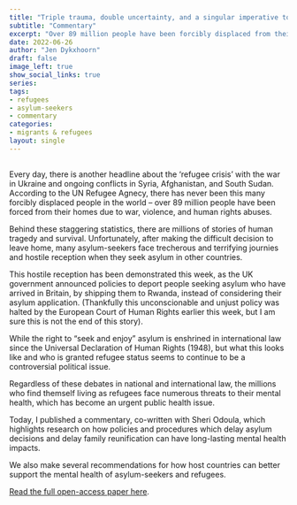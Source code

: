 ```yaml
---
title: "Triple trauma, double uncertainty, and a singular imperative to address the mental health crisis in asylum-seekers & refugees"
subtitle: "Commentary"
excerpt: "Over 89 million people have been forcibly displaced from their homes. We have an obligation to do better to ensure the health of asylum-seekers and refugees."
date: 2022-06-26
author: "Jen Dykxhoorn"
draft: false
image_left: true
show_social_links: true
series:
tags: 
- refugees
- asylum-seekers
- commentary
categories: 
- migrants & refugees
layout: single
---
```


##
Every day, there is another headline about the ‘refugee crisis’ with the war in Ukraine and ongoing conflicts in Syria, Afghanistan, and South Sudan. According to the UN Refugee Agnecy, there has never been this many forcibly displaced people in the world – over 89 million people have been forced from their homes due to war, violence, and human rights abuses.

Behind these staggering statistics, there are millions of stories of human tragedy and survival. Unfortunately, after making the difficult decision to leave home, many asylum-seekers face trecherous and terrifying journies and hostile reception when they seek asylum in other countries.

This hostile reception has been demonstrated this week, as the UK government announced policies to deport people seeking asylum who have arrived in Britain, by shipping them to Rwanda, instead of considering their asylum application. (Thankfully this unconscionable and unjust policy was halted by the European Court of Human Rights earlier this week, but I am sure this is not the end of this story).

While the right to “seek and enjoy” asylum is enshrined in international law since the Universal Declaration of Human Rights (1948), but what this looks like and who is granted refugee status seems to continue to be a controversial political issue.

Regardless of these debates in national and international law, the millions who find themself living as refugees face numerous threats to their mental health, which has become an urgent public health issue.

Today, I published a commentary, co-written with Sheri Odoula, which highlights research on how policies and procedures which delay asylum decisions and delay family reunification can have long-lasting mental health impacts.

We also make several recommendations for how host countries can better support the mental health of asylum-seekers and refugees.

[Read the full open-access paper here](https://link.springer.com/article/10.1007/s00127-022-02318-7). 





